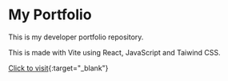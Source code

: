 # My Portfolio

This is my developer portfolio repository.

This is made with Vite using React, JavaScript and Taiwind CSS.

[Click to visit](https://deepak-portfolio-h82b.onrender.com/){:target="_blank"}
